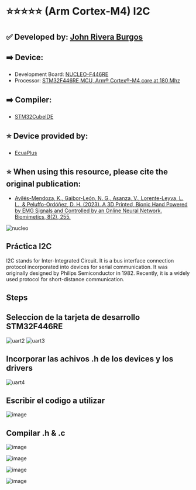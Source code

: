 # ⭐⭐⭐⭐⭐ (Arm Cortex-M4) I2C
## ✅ Developed by: [John Rivera Burgos](https://www.linkedin.com/in/john-rivera-burgos-bb703079/)
## ➡️ Device:
- Development Board: [NUCLEO-F446RE](https://www.st.com/en/evaluation-tools/nucleo-f446re.html)
- Processor: [STM32F446RE MCU, Arm® Cortex®-M4 core at 180 Mhz](https://www.st.com/en/microcontrollers-microprocessors/stm32f446re.html)
## ➡️ Compiler:
- [STM32CubeIDE](https://www.st.com/en/development-tools/stm32cubeide.html)
## ⭐ Device provided by:
- [EcuaPlus](https://www.facebook.com/Ecuapluss/?locale=es_LA)
## ⭐ When using this resource, please cite the original publication:
- [Avilés-Mendoza, K., Gaibor-León, N. G., Asanza, V., Lorente-Leyva, L. L., & Peluffo-Ordóñez, D. H. (2023). A 3D Printed, Bionic Hand Powered by EMG Signals and Controlled by an Online Neural Network. Biomimetics, 8(2), 255.](https://www.mdpi.com/2313-7673/8/2/255)

![nucleo](https://github.com/vasanza/STM32/assets/12642226/d1d58c13-dedf-4f7f-9a4d-3b7176690220)

## Práctica I2C
I2C stands for Inter-Integrated Circuit. It is a bus interface connection protocol incorporated into devices for serial communication. It was originally designed by Philips Semiconductor in 1982. Recently, it is a widely used protocol for short-distance communication.

## Steps
## Seleccion de la tarjeta de desarrollo STM32F446RE
![uart2](https://github.com/vasanza/STM32/assets/12642226/e1780153-6cae-4052-9bd4-7303efe4d19a)
![uart3](https://github.com/vasanza/STM32/assets/12642226/7884bf80-70e2-4a80-9320-936fa2ab9de8)
## Incorporar las achivos .h de los devices y los drivers
![uart4](https://github.com/vasanza/STM32/assets/12642226/61b44ee5-37c9-46fd-9eb7-1eba41dea17b)
## Escribir el codigo a utilizar
![image](https://github.com/vasanza/STM32/assets/62295761/1ea4694e-0f4f-4e3f-abb3-8bf3b4791871)

## Compilar .h & .c
![image](https://github.com/vasanza/STM32/assets/62295761/21820a64-a310-4e7d-b347-5d91b67d1522)

![image](https://github.com/vasanza/STM32/assets/62295761/5896ea35-e5bc-470a-b3ce-b86b4d1d1513)

![image](https://github.com/vasanza/STM32/assets/62295761/8e377fec-c90f-4bc0-8fed-94d2eb9c3902)

![image](https://github.com/vasanza/STM32/assets/62295761/d301643c-a281-405f-b540-4ea996bf2317)

